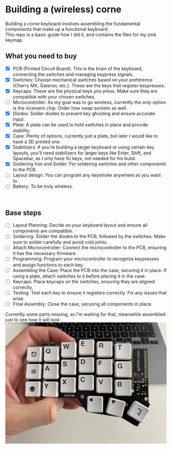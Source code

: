# Building a (wireless) corne
Building a corne keyboard involves assembling the fundamental components that make up a functional keyboard. </br>
This repo is a basic guide how I did it, and contains the files for my zmk keymap. </br>

## What you need to buy
- [x] PCB (Printed Circuit Board): This is the brain of the keyboard, connecting the switches and managing keypress signals.
- [x] Switches: Choose mechanical switches based on your preference (Cherry MX, Gateron, etc.). These are the keys that register keypresses.
- [x] Keycaps: These are the physical keys you press. Make sure they are compatible with your chosen switches.
- [ ] Microcontroller: As my goal was to go wireless, currently the only option is the nicenano chip. Order how swap sockets as well.
- [x] Diodes: Solder diodes to prevent key ghosting and ensure accurate input.
- [x] Plate: A plate can be used to hold switches in place and provide stability.
- [x] Case: Plenty of options, currently just a plate, but later I would like to have a 3D printed one.
- [x] Stabilizers: If you're building a larger keyboard or using certain key layouts, you'll need stabilizers for larger keys like Enter, Shift, and Spacebar, as I only have 1U keys, not needed for his build.
- [x] Soldering Iron and Solder: For soldering switches and other components to the PCB.
- [ ] Layout design: You can program any keystroke anywhere as you want to.
- [ ] Battery: To be truly wireless.
</br>

## Base steps

- [ ] Layout Planning: Decide on your keyboard layout and ensure all components are compatible.
- [ ] Soldering: Solder the diodes to the PCB, followed by the switches. Make sure to solder carefully and avoid cold joints.
- [ ] Attach Microcontroller: Connect the microcontroller to the PCB, ensuring it has the necessary firmware.
- [ ] Programming: Program your microcontroller to recognize keypresses and assign functions to each key.
- [ ] Assembling the Case: Place the PCB into the case, securing it in place. If using a plate, attach switches to it before placing it in the case.
- [ ] Keycaps: Place keycaps on the switches, ensuring they are aligned correctly.
- [ ] Testing: Test each key to ensure it registers correctly. Fix any issues that arise.
- [ ] Final Assembly: Close the case, securing all components in place.

Currently some parts missing, so I'm waiting for that, meanwhile assembled just to see how it will look:
<img src="IMG_4989.jpeg" />
